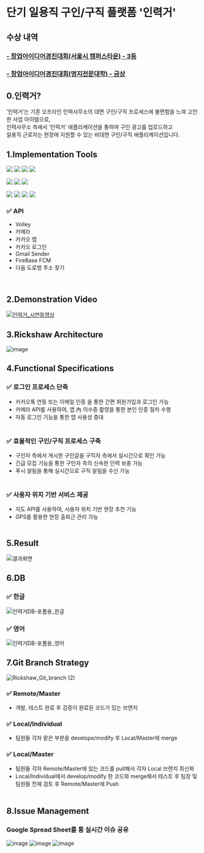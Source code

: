 # 단기 일용직 구인/구직 플랫폼 '인력거' 
## 수상 내역
### [- 창업아이디어경진대회(서울시 캠퍼스타운) - 3등](http://www.enewstoday.co.kr/news/articleView.html?idxno=1432321)<br>
### [- 창업아이디어경진대회(명지전문대학) - 금상](https://c11.kr/rsg1)<br>
## 0.인력거?
’인력거’는 기존 오프라인 인력사무소의 대면 구인/구직 프로세스에 불편함을 느껴 고안한 사업 아이템으로,<br>
인력사무소 측에서 ‘인력거’ 애플리케이션을 통하여 구인 광고를 업로드하고<br>
일용직 근로자는 현장에 지원할 수 있는 비대면 구인/구직 애플리케이션입니다.<br>

## 1.Implementation Tools
<a href="https://github.com/dudwls901" target="_blank"><img src="https://img.shields.io/badge/-Java-007396?style=flat-square&logo=Java&logoColor=white"/></a>
<a href="https://github.com/dudwls901" target="_blank"><img src="https://img.shields.io/badge/-PHP-777BB4?style=flat-square&logo=PHP&logoColor=white"/></a>
<a href="https://github.com/dudwls901" target="_blank"><img src="https://img.shields.io/badge/-Kotlin-0095D5?style=flat-square&logo=Kotlin&logoColor=white"/></a>
<a href="https://github.com/dudwls901" target="_blank"><img src="https://img.shields.io/badge/-XML-777BB4?style=flat-square&logo=XML&logoColor=orange"/></a>


<a href="https://github.com/dudwls901" target="_blank"><img src="https://img.shields.io/badge/-Android Studio-3DDC84?style=flat-square&logo=Android+Studio&logoColor=white"/></a>
<a href="https://github.com/dudwls901" target="_blank"><img src="https://img.shields.io/badge/-Android-3DDC84?style=flat-square&logo=Android&logoColor=white"/></a>
<a href="https://github.com/dudwls901" target="_blank"><img src="https://img.shields.io/badge/-Adobe Photoshop-31A8FF?style=flat-square&logo=Adobe+Photoshop&logoColor=white"/></a>

<a href="https://github.com/dudwls901" target="_blank"><img src="https://img.shields.io/badge/-Apache Tomcat-F8DC75?style=flat-square&logo=Apache+Tomcat&logoColor=black"/></a>
<a href="https://github.com/dudwls901" target="_blank"><img src="https://img.shields.io/badge/-MySQL-4479A1?style=flat-square&logo=MySQL&logoColor=white"/></a>
<a href="https://github.com/dudwls901" target="_blank"><img src="https://img.shields.io/badge/-Firebase-FFCA28?style=flat-square&logo=Firebase&logoColor=black"/></a>
<a href="https://github.com/dudwls901" target="_blank"><img src="https://img.shields.io/badge/-FileZilla-BF0000?style=flat-square&logo=FileZilla&logoColor=black"/></a>

### ✅ API<br>
   - Volley
   - 카메라
   - 카카오 맵
   - 카카오 로그인
   - Gmail Sender
   - FireBase FCM
   - 다음 도로명 주소 찾기
   <br>

## 2.Demonstration Video
[![인력거_시연동영상](https://img.youtube.com/vi/w5krUhMxZTc/0.jpg)](https://youtu.be/w5krUhMxZTc?t=0s)

## 3.Rickshaw Architecture
![image](https://user-images.githubusercontent.com/66052467/119632190-8bab0e00-be4b-11eb-96fb-48d8ca5076ab.png)

## 4.Functional Specifications
### ✅ 로그인 프로세스 단축<br>
   - 카카오톡 연동 또는 이메일 인증 을 통한 간편 회원가입과 로그인 가능<br>
   - 카메라 API를 사용하여, 앱 內 이수증 촬영을 통한 본인 인증 절차 수행<br>
   - 자동 로그인 기능을 통한 앱 사용성 증대<br><br>
### ✅ 효율적인 구인/구직 프로세스 구축<br>
   - 구인자 측에서 게시한 구인글을 구직자 측에서 실시간으로 확인 가능<br>
   - 긴급 모집 기능을 통한 구인자 측의 신속한 인력 보충 가능<br>
   - 푸시 알림을 통해 실시간으로 구직 알림을 수신 가능<br><br>
### ✅ 사용자 위치 기반 서비스 제공<br>
   - 지도 API를 사용하여, 사용자 위치 기반 현장 추천 기능<br>
   - GPS를 활용한 현장 출퇴근 관리 가능<br><br>

## 5.Result
![결과화면](https://user-images.githubusercontent.com/66052467/119960028-82eb4100-bfdf-11eb-8ced-c49bf3c9df73.jpg)

## 6.DB
### ✅ 한글
![인력거DB-포폴용_한글](https://user-images.githubusercontent.com/66052467/120096191-fd919900-c164-11eb-9e5e-c14f58fae4bb.png)
### ✅ 영어
![인력거DB-포폴용_영어](https://user-images.githubusercontent.com/66052467/120096195-02eee380-c165-11eb-9cc6-9ce7e0c6271c.png)

## 7.Git Branch Strategy

![Rickshaw_Git_branch (2)](https://user-images.githubusercontent.com/66052467/119830019-ce95e000-bf36-11eb-899e-a06d005c5ccc.png)
<br>
### ✅ Remote/Master 
- 개발, 테스트 완료 후 검증이 완료된 코드가 있는 브랜치
### ✅ Local/Individual 
- 팀원들 각자 맡은 부분을 develope/modify 후 Local/Master에 merge
### ✅ Local/Master 
- 팀원들 각자 Remote/Master에 있는 코드를 pull해서 각자 Local 브랜치 최신화<br>
- Local/Individual에서 develop/modify 한 코드와 merge해서 테스트 후 팀장 및 팀원들 전체 검토 후 Remote/Master에 Push <br>
&nbsp;&nbsp;&nbsp;&nbsp;&nbsp;&nbsp;&nbsp;&nbsp;&nbsp;　　　
&nbsp;&nbsp;&nbsp;&nbsp;&nbsp;&nbsp;&nbsp;&nbsp;&nbsp;　　　　　

## 8.Issue Management
### Google Spread Sheet를 통 실시간 이슈 공유 
![image](https://user-images.githubusercontent.com/66052467/119841035-71069100-bf40-11eb-9478-3a9e30303a28.png)
![image](https://user-images.githubusercontent.com/66052467/119841503-d064a100-bf40-11eb-9045-e64bc3aa55b1.png)
![image](https://user-images.githubusercontent.com/66052467/119841163-8bd90580-bf40-11eb-988a-c562f51aa3bb.png)
<!--
## 9.프로젝트를 진행하며 고민한 Technical Issue
-->
